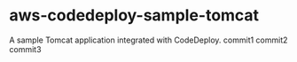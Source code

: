 # aws-codedeploy-sample-tomcat
A sample Tomcat application integrated with CodeDeploy. 
commit1
commit2
commit3
